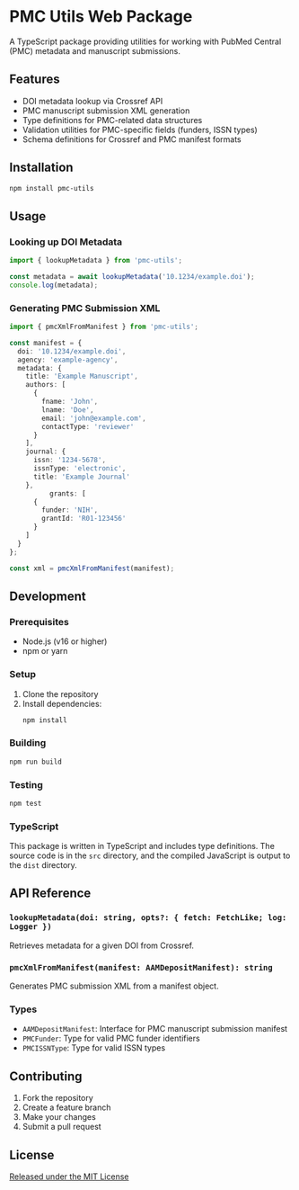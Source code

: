 # PMC Utils Web Package

A TypeScript package providing utilities for working with PubMed Central (PMC) metadata and manuscript submissions.

## Features

- DOI metadata lookup via Crossref API
- PMC manuscript submission XML generation
- Type definitions for PMC-related data structures
- Validation utilities for PMC-specific fields (funders, ISSN types)
- Schema definitions for Crossref and PMC manifest formats

## Installation

```bash
npm install pmc-utils
```

## Usage

### Looking up DOI Metadata

```typescript
import { lookupMetadata } from 'pmc-utils';

const metadata = await lookupMetadata('10.1234/example.doi');
console.log(metadata);
```

### Generating PMC Submission XML

```typescript
import { pmcXmlFromManifest } from 'pmc-utils';

const manifest = {
  doi: '10.1234/example.doi',
  agency: 'example-agency',
  metadata: {
    title: 'Example Manuscript',
    authors: [
      {
        fname: 'John',
        lname: 'Doe',
        email: 'john@example.com',
        contactType: 'reviewer'
      }
    ],
    journal: {
      issn: '1234-5678',
      issnType: 'electronic',
      title: 'Example Journal'
    },
          grants: [
      {
        funder: 'NIH',
        grantId: 'R01-123456'
      }
    ]
  }
};

const xml = pmcXmlFromManifest(manifest);
```

## Development

### Prerequisites

- Node.js (v16 or higher)
- npm or yarn

### Setup

1. Clone the repository
2. Install dependencies:
   ```bash
   npm install
   ```

### Building

```bash
npm run build
```

### Testing

```bash
npm test
```

### TypeScript

This package is written in TypeScript and includes type definitions. The source code is in the `src` directory, and the compiled JavaScript is output to the `dist` directory.

## API Reference

### `lookupMetadata(doi: string, opts?: { fetch: FetchLike; log: Logger })`

Retrieves metadata for a given DOI from Crossref.

### `pmcXmlFromManifest(manifest: AAMDepositManifest): string`

Generates PMC submission XML from a manifest object.

### Types

- `AAMDepositManifest`: Interface for PMC manuscript submission manifest
- `PMCFunder`: Type for valid PMC funder identifiers
- `PMCISSNType`: Type for valid ISSN types

## Contributing

1. Fork the repository
2. Create a feature branch
3. Make your changes
4. Submit a pull request

## License

[Released under the MIT License](./LICENSE)
